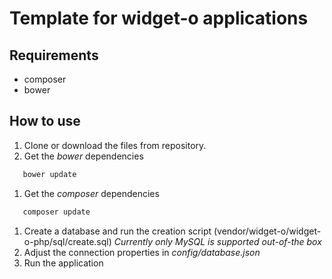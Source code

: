 # Template for widget-o applications

## Requirements
* composer
* bower

## How to use
1. Clone or download the files from repository.
1. Get the *bower* dependencies 
   
```bash
   bower update
   ```
1. Get the *composer* dependencies
   
```bash
   composer update
   ```
1. Create a database and run the creation script (vendor/widget-o/widget-o-php/sql/create.sql)
   *Currently only MySQL is supported out-of-the box*
1. Adjust the connection properties in *config/database.json*
1. Run the application